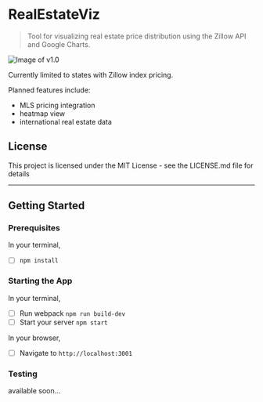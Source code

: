 # RealEstateViz
> Tool for visualizing real estate price distribution using the Zillow API and Google Charts.

![Image of v1.0](giphy.gif)

Currently limited to states with Zillow index pricing.

Planned features include:
- MLS pricing integration
- heatmap view
- international real estate data

## License
This project is licensed under the MIT License - see the LICENSE.md file for details

---

## Getting Started

### Prerequisites
In your terminal,
- [ ] `npm install`

### Starting the App
In your terminal,
- [ ] Run webpack `npm run build-dev`
- [ ] Start your server `npm start`

In your browser,
- [ ] Navigate to `http://localhost:3001`

### Testing
available soon...
